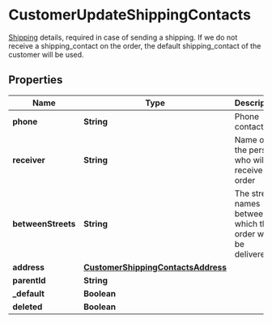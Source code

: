 

# CustomerUpdateShippingContacts

[Shipping](https://developers.conekta.com/v2.1.0/reference/createcustomershippingcontacts) details, required in case of sending a shipping. If we do not receive a shipping_contact on the order, the default shipping_contact of the customer will be used.

## Properties

| Name | Type | Description | Notes |
|------------ | ------------- | ------------- | -------------|
|**phone** | **String** | Phone contact |  [optional] |
|**receiver** | **String** | Name of the person who will receive the order |  [optional] |
|**betweenStreets** | **String** | The street names between which the order will be delivered. |  [optional] |
|**address** | [**CustomerShippingContactsAddress**](CustomerShippingContactsAddress.md) |  |  [optional] |
|**parentId** | **String** |  |  [optional] |
|**_default** | **Boolean** |  |  [optional] |
|**deleted** | **Boolean** |  |  [optional] |



